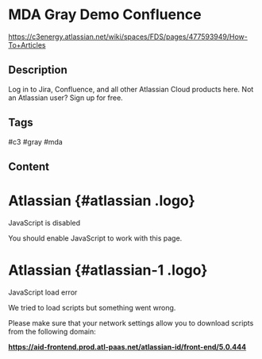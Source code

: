 # MDA Gray Demo Confluence

<https://c3energy.atlassian.net/wiki/spaces/FDS/pages/477593949/How-To+Articles>

## Description

Log in to Jira, Confluence, and all other Atlassian Cloud products here. Not an Atlassian user? Sign up for free.

## Tags

#c3 #gray #mda 

## Content

# Atlassian {#atlassian .logo}

JavaScript is disabled

You should enable JavaScript to work with this page.

# Atlassian {#atlassian-1 .logo}

JavaScript load error

We tried to load scripts but something went wrong.

Please make sure that your network settings allow you to download scripts from the following domain:

**https://aid-frontend.prod.atl-paas.net/atlassian-id/front-end/5.0.444**
